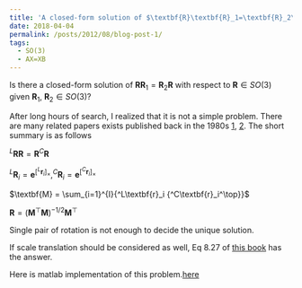 ```yaml
---
title: 'A closed-form solution of $\textbf{R}\textbf{R}_1=\textbf{R}_2\textbf{R}$ w.r.t $\textbf{R}$'
date: 2018-04-04
permalink: /posts/2012/08/blog-post-1/
tags:
  - SO(3)
  - AX=XB
---
```

Is there a closed-form solution of $\textbf{R}\textbf{R}_1=\textbf{R}_2\textbf{R}$ with respect to $\textbf{R}\in SO(3)$ given $\textbf{R}_1$, $\textbf{R}_2 \in SO(3)$?

After long hours of search, I realized that it is not a simple problem. There are many related papers exists published back in the 1980s [1][1], [2][2]. The short summary is as follows



$^L\textbf{R} \textbf{R}=\textbf{R} ^C\textbf{R}$

$^L\textbf{R}_{i}=\boldsymbol{e}^{[^L\textbf{r}_i]_\times}
, ^C\textbf{R}_i=\boldsymbol{e}^{[^C\textbf{r}_i]_\times}$

$\textbf{M} = \sum_{i=1}^{I}{^L\textbf{r}_i {^C\textbf{r}_i^\top}}$

$\textbf{R} = (\textbf{M}^\top\textbf{M})^{-1/2}\textbf{M}^\top$

Single pair of rotation is not enough to decide the unique solution.

If scale translation should be considered as well, Eq 8.27 of [this book][4] has the answer.

Here is matlab implementation of this problem.[here][5]


  [1]: https://arxiv.org/pdf/1706.03498.pdf
  [2]: http://ieeexplore.ieee.org/stamp/stamp.jsp?arnumber=326576
  [3]: https://math.stackexchange.com/questions/206623/solution-to-ax-xb-for-3-times3-rotation-matrices
  [4]: https://link.springer.com/book/10.1007%2F978-3-662-04567-1
  [5]: https://github.com/RobotMa/axxb_calibration

